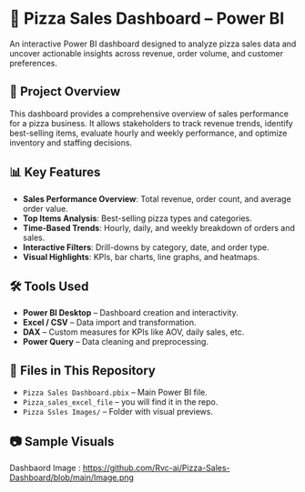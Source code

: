 # 🍕 Pizza Sales Dashboard – Power BI

An interactive Power BI dashboard designed to analyze pizza sales data and uncover actionable insights across revenue, order volume, and customer preferences.

## 📌 Project Overview

This dashboard provides a comprehensive overview of sales performance for a pizza business. It allows stakeholders to track revenue trends, identify best-selling items, evaluate hourly and weekly performance, and optimize inventory and staffing decisions.

## 📊 Key Features

- **Sales Performance Overview**: Total revenue, order count, and average order value.
- **Top Items Analysis**: Best-selling pizza types and categories.
- **Time-Based Trends**: Hourly, daily, and weekly breakdown of orders and sales.
- **Interactive Filters**: Drill-downs by category, date, and order type.
- **Visual Highlights**: KPIs, bar charts, line graphs, and heatmaps.

## 🛠️ Tools Used

- **Power BI Desktop** – Dashboard creation and interactivity.
- **Excel / CSV** – Data import and transformation.
- **DAX** – Custom measures for KPIs like AOV, daily sales, etc.
- **Power Query** – Data cleaning and preprocessing.

## 📁 Files in This Repository

- `Pizza Sales Dashboard.pbix` – Main Power BI file.
- `Pizza_sales_excel_file` – you will find it in the repo.
- `Pizza Ssles Images/` – Folder with visual previews.

## 📷 Sample Visuals

Dashbaord Image : https://github.com/Rvc-ai/Pizza-Sales-Dashboard/blob/main/Image.png


